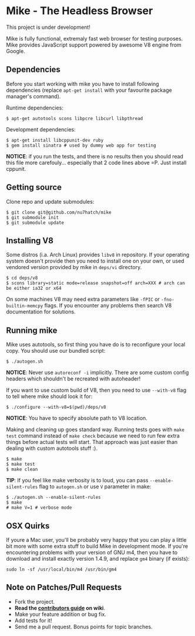 # Mike - The Headless Browser

This project is under development!

Mike is fully functional, extremaly fast web browser for testing purposes. Mike provides
JavaScript support powered by awesome V8 engine from Google.

## Dependencies

Before you start working with mike you have to install following dependencies (replace 
`apt-get install` with your favourite package manager's command).

Runtime dependencies:

    $ apt-get autotools scons libpcre libcurl libpthread

Development dependencies:
    
    $ apt-get install libcppunit-dev ruby
    $ gem install sinatra # used by dummy web app for testing

**NOTICE**: if you run the tests, and there is no results then you should read this file 
more carefouly... especially that 2 code lines above =P. Just install cppunit.

## Getting source

Clone repo and update submodules:

    $ git clone git@github.com/nu7hatch/mike
    $ git submodule init
    $ git submodule update

## Installing V8

Some distros (i.a. Arch Linux) provides `libv8` in repository. If your operating system doesn't
provide then you need to install one on your own, or used vendored version provided by mike in
`deps/vi` directory. 

    $ cd deps/v8
    $ scons library=static mode=release snapshot=off arch=XXX # arch can be either ia32 or x64

On some machines V8 may need extra parameters like `-fPIC` or `-fno-builtin-memcpy` flags. If
you encounter any problems then search V8 documentation for solutions.

## Running mike

Mike uses autotools, so first thing you have do is to reconfigure your local copy. You should use
our bundled script: 
  
    $ ./autogen.sh
    
**NOTICE**: Never use `autoreconf -i` implicitly. There are some custom config headers which shouldn't be 
recreated with autoheader! 

If you want to use custom build of V8, then you need to use `--with-v8` flag to tell where mike should
look it for:

    $ ./configure --with-v8=$(pwd)/deps/v8
    
**NOTICE**: You have to specify absolute path to V8 location.     
    
Making and cleaning up goes standard way. Running tests goes with `make test` command instead of
`make check` because we need to run few extra things before actual tests will start. That approach
was just easier than dealing with custom autotools stuff :).  

    $ make
    $ make test
    $ make clean

**TIP**: If you feel like make verbosity is to loud, you can pass `--enable-silent-rules` flag to 
`autogen.sh` or use `V` parameter in make:

    $ ./autogen.sh --enable-silent-rules
    $ make
    # make V=1 # verbose mode

## OSX Quirks

If youre a Mac user, you'll be probably very happy that you can play a little bit more
with some extra stuff to build Mike in development mode. If you're encountering problems
with your version of GNU m4, then you have to download and install exactly version 1.4.9,
and replace `gm4` binary (if exists): 

    sudo ln -sf /usr/local/bin/m4 /usr/bin/gm4

## Note on Patches/Pull Requests

* Fork the project.
* <strong>Read the [contributors guide](https://github.com/nu7hatch/mike/wiki) on wiki</strong>.
* Make your feature addition or bug fix.
* Add tests for it!
* Send me a pull request. Bonus points for topic branches.
